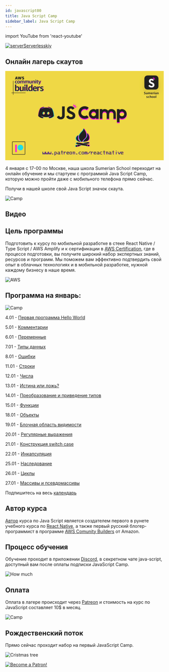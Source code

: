 ```yaml
---
id: javascript00
title: Java Script Camp
sidebar_label: Java Script Camp
---
```


import YouTube from 'react-youtube'

[![serverServerlesskiy](/img/javascript/instagram.png)](https://www.instagram.com/serverserverlessky/)

## Онлайн лагерь скаутов

![Camp](/img/logo/JSCamp.gif)

4 января с 17-00 по Москве, наша школа Sumerian School переходит на онлайн обучение и мы стартуем с программой Java Script Camp, которую можно пройти даже с мобильного телефона прямо сейчас.

Получи в нашей школе свой Java Script значок скаута.

![Camp](https://media.giphy.com/media/MOQG4QYC2MRSU/giphy.gif)

## Видео

<YouTube videoId='A_i5-4FuuKw' />

## Цель программы

Подготовить к курсу по мобильной разработке в стеке React Native / Type Script / AWS Amplify и к сертификации в [AWS Certification](https://aws.amazon.com/ru/certification/), где в процессе подготовки, вы получите широкий набор экспертных знаний, ресурсов и программ. Мы поможем вам эффективно подтвердить свой опыт в облачных технологиях и в мобильной разработке, нужной каждому бизнесу в наше время.

![AWS](https://entrackr.com/wp-content/uploads/2018/05/Amazon_smart_home_2.gif)

## Программа на январь:

![Camp](https://media.giphy.com/media/EihFwASrXTmiQ/giphy.gif)

4.01 - [Первая программа Hello World](https://react-native-village.github.io/docs/javascript01)

5.01 - [Комментарии](https://react-native-village.github.io/docs/javascript02)

6.01 - [Переменные](https://react-native-village.github.io/docs/javascript03)

7.01 - [Типы данных](https://react-native-village.github.io/docs/javascript04)

8.01 - [Ошибки](https://react-native-village.github.io/docs/javascript05)

11.01 - [Строки](https://react-native-village.github.io/docs/javascript06)

12.01 - [Числа](https://react-native-village.github.io/docs/javascript07)

13.01 - [Истина или ложь?](https://react-native-village.github.io/docs/javascript08)

14.01 - [Преобразование и приведение типов](https://react-native-village.github.io/docs/javascript09)

15.01 - [Функции](https://react-native-village.github.io/docs/javascript10)

18.01 - [Объекты](https://react-native-village.github.io/docs/javascript11)

19.01 - [Блочная область видимости](https://react-native-village.github.io/docs/javascript12)

20.01 - [Регулярные выражения](https://react-native-village.github.io/docs/javascript13)

21.01 - [Конструкция switch case](https://react-native-village.github.io/docs/javascript14)

22.01 - [Инкапсуляция](https://react-native-village.github.io/docs/javascript15)

25.01 - [Наследование](https://react-native-village.github.io/docs/javascript16)

26.01 - [Циклы](https://react-native-village.github.io/docs/javascript17)

27.01 - [Массивы и псевдомассивы](https://react-native-village.github.io/docs/javascript18)

Подпишитесь на весь [календарь](http://p14-caldav.icloud.com/published/2/MTYyNzQyOTgyMzE2Mjc0MnJDaPjzgR0U-x4uD_nwjr8evco8zKn-1uWVIxx9RjsmCHqFd78vLOOEuCTnjF0D0nkHFj1HIpgT0mr_ioXK22M)

## Автор курса

[Автор](https://career.habr.com/hackathon-unicorn) курса по Java Script является создателем первого в рунете учебного курса по [React Native](https://react-native-village.github.io/docs/start000), а также первый русский блогер-программист в программе [AWS Comunity Builders](https://aws.amazon.com/ru/developer/community/community-builders/) от Amazon.

## Процесс обучения

Обучение проходит в приложении [Discord](https://discord.gg/6GDAfXn), в секретном чате java-script, доступный вам после оплаты подписки JavaScript Camp.

![How much](https://media.giphy.com/media/bEu3CsR2RXdu5rBssw/giphy.gif)

## Оплата

Оплата в лагере происходит через [Patreon](https://www.patreon.com/reactnative) и стоимоcть на курс по JavaScript составляет 10$ в месяц.

![Camp](https://media.giphy.com/media/kBeFt8vcov4mWg73bI/giphy.gif)

## Рождественский поток

Прямо сейчас проходит набор на первый JavaScript Camp.

![Cristmas tree](https://media.giphy.com/media/YxlUxrYGw2w9y/giphy.gif)

[![Become a Patron!](/img/logo/patreon.png)](https://www.patreon.com/bePatron?u=31769291)
